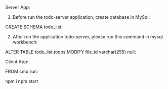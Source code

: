 Server App:

1. Before run the todo-server application, create database in MySql:

  CREATE SCHEMA todo_list;

2. After run the application todo-server, please run this command in mysql workbench:

  ALTER TABLE todo_list.todos MODIFY file_id varchar(255) null;

Client App:

FROM cmd run:

  npm i
  npm start
